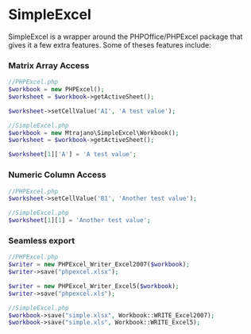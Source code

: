 # SimpleExcel

SimpleExcel is a wrapper around the PHPOffice/PHPExcel package that gives it a few extra features. Some of theses features include:

### Matrix Array Access
```php
//PHPExcel.php
$workbook = new PHPExcel();
$worksheet = $workbook->getActiveSheet();

$worksheet->setCellValue('A1', 'A test value');
```

```php
//SimpleExcel.php
$workbook = new Mtrajano\SimpleExcel\Workbook();
$worksheet = $workbook->getActiveSheet();

$worksheet[1]['A'] = 'A test value';
```

### Numeric Column Access
```php
//PHPExcel.php
$worksheet->setCellValue('B1', 'Another test value');
```

```php
//SimpleExcel.php
$worksheet[1][1] = 'Another test value';
```

### Seamless export
```php
//PHPExcel.php
$writer = new PHPExcel_Writer_Excel2007($workbook);
$writer->save("phpexcel.xlsx");

$writer = new PHPExcel_Writer_Excel5($workbook);
$writer->save("phpexcel.xls");
```

```php
//SimpleExcel.php
$workbook->save("simple.xlsx", Workbook::WRITE_Excel2007);
$workbook->save("simple.xls", Workbook::WRITE_Excel5);
```
